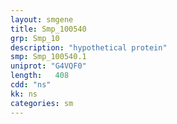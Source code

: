 ```yaml
---
layout: smgene
title: Smp_100540
grp: Smp_10
description: "hypothetical protein"
smp: Smp_100540.1
uniprot: "G4VQF0"
length:   408
cdd: "ns"
kk: ns
categories: sm
---
```

